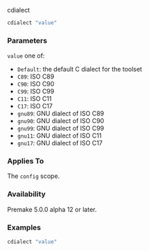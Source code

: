 cdialect

```lua
cdialect "value"
```

### Parameters ###

`value` one of:

* `Default`: the default C dialect for the toolset
* `C89`: ISO C89
* `C90`: ISO C90
* `C99`: ISO C99
* `C11`: ISO C11
* `C17`: ISO C17
* `gnu89`: GNU dialect of ISO C89
* `gnu90`: GNU dialect of ISO C90
* `gnu99`: GNU dialect of ISO C99
* `gnu11`: GNU dialect of ISO C11
* `gnu17`: GNU dialect of ISO C17

### Applies To ###

The `config` scope.

### Availability ###

Premake 5.0.0 alpha 12 or later.

### Examples ###

```lua
cdialect "value"
```

